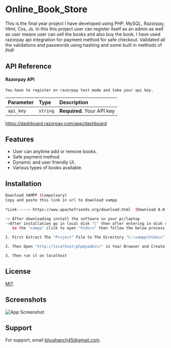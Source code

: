 
# Online_Book_Store

This is the final year project I have
developed using PHP, MySQL,
Razorpay, Html, Css, Js.
In this this project user can register
itself as an admin as well as user means
user can sell the books and also buy the
book.
I have used razorpay api integration for
payment method for safe checkout.
Validated all the validations and
passwords using hashing and some
built in methods of PHP


## API Reference

#### Razorpay API

```http
You have to register on razorpay test mode and take your api key.
```

| Parameter | Type     | Description                |
| :-------- | :------- | :------------------------- |
| `api_key` | `string` | **Required**. Your API key |


https://dashboard.razorpay.com/app/dashboard

## Features

- User can anytime add or remove books.
- Safe payment method.
- Dynamic and user friendly UI.
- Various types of books available.


## Installation

```bash
Download XAMPP (Compulsory)
Copy and paste this link in url to download xampp 
  
*Link-----> https://www.apachefriends.org/download.html  (Download 8.0.3 version of windows)*

-> After downloading install the software in your pc/laptop
->After installation go in local disk "C" then after entering in disk click to open "xampp" after entering 
   in the "xampp" click to open "htdocs" then follow the below process -->

1. First Extract The "Project" File to The Directory "C:\xampp\htdocs"

2. Then Open "http://localhost/phpmyadmin/" in Your Browser and Create a database and import from extracted file.

3. Then run it on localhost
```
    
## License

[MIT](https://choosealicense.com/licenses/mit/)


## Screenshots

![App Screenshot]([https://via.placeholder.com/468x300?text=App+Screenshot+Here](https://github.com/bhush-n/Online_Book_Store/blob/0024adb7cc746ac0e6476896c43d1226189b5057/New%20folder/Picture1.png)https://github.com/bhush-n/Online_Book_Store/blob/0024adb7cc746ac0e6476896c43d1226189b5057/New%20folder/Picture1.png)


## Support

For support, email bhushanch45@gmail.com.

